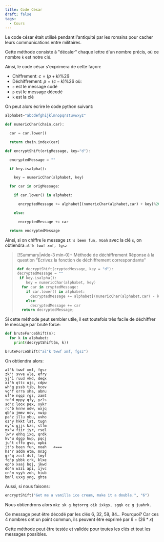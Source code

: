 ```yaml
---
title: Code César
draft: false
tags:
  - Cours
---
```


Le code césar était utilisé pendant l'antiquité par les romains pour cacher leurs communications entre militaires.

Cette méthode consiste à "décaler" chaque lettre d'un nombre précis, où ce nombre `k` est notre clé.

Ainsi, le code césar s'exprimera de cette façon:
- Chiffrement: $c = (p + k) \% 26$
- Déchiffrement: $p = (c - k)\%26$
où:
- `c` est le message codé
- `p` est le message décodé
- `k` est la clé

On peut alors écrire le code python suivant:
```py
alphabet="abcdefghijklmnopqrstuvwxyz"

def numericChar(chain,car):

  car = car.lower()

  return chain.index(car)

def encryptShift(origMessage, key="d"):

  encryptedMessage = ""

  if key.isalpha():

    key = numericChar(alphabet, key)

  for car in origMessage:

    if car.lower() in alphabet:

      encryptedMessage += alphabet[(numericChar(alphabet,car) + key)%26]

    else:

      encryptedMessage += car

  return encryptedMessage
```

Ainsi, si on chiffre le message `It's been fun, Noah` avec la clé `s`, on obtiendra `al'k twwf xmf, fgsz`

> [!Summary|wide-3 min-0]+ Méthode de déchiffrement
> Réponse à la question "Ecrivez la fonction de déchiffrement correspondante"
> ```py
> def decryptShift(cryptedMessage, key = "d"):
> decryptedMessage = ""
>  if key.isalpha():
>     key = numericChar(alphabet, key)
>   for car in cryptedMessage:
>     if car.lower() in alphabet:
>       decryptedMessage += alphabet[(numericChar(alphabet,car) - key + 26)%26]
>     else:
>       decryptedMessage += car
>   return decryptedMessage;
> ```


Si cette méthode peut sembler utile, il est toutefois très facile de déchiffrer le message par brute force:

```py
def bruteForceShift(m):
  for k in alphabet:
    print(decryptShift(m, k))

bruteForceShift("al'k twwf xmf, fgsz")
```

On obtiendra alors:
```
al'k twwf xmf, fgsz
zk'j svve wle, efry
yj'i ruud vkd, deqx
xi'h qttc ujc, cdpw
wh'g pssb tib, bcov
vg'f orra sha, abnu
uf'e nqqz rgz, zamt
te'd mppy qfy, yzls
sd'c loox pex, xykr
rc'b knnw odw, wxjq
qb'a jmmv ncv, vwip
pa'z illu mbu, uvho
oz'y hkkt lat, tugn
ny'x gjjs kzs, stfm
mx'w fiir jyr, rsel
lw'v ehhq ixq, qrdk
kv'u dggp hwp, pqcj
ju't cffo gvo, opbi
it's been fun, noah   <===
hs'r addm etm, mnzg
gr'q zccl dsl, lmyf
fq'p ybbk crk, klxe
ep'o xaaj bqj, jkwd
do'n wzzi api, ijvc
cn'm vyyh zoh, hiub
bm'l uxxg yng, ghta
```

Aussi, si nous faisons:
```py
encryptShift("Get me a vanilla ice cream, make it a double.", "6")
```
Nous obtiendrons alors `mkz sk g bgtorrg oik ixkgs, sgqk oz g juahrk.`

Ce message peut être décodé par les clés 6, 32, 58, 84...
Pourquoi? Car ces 4 nombres ont un point commun, ils peuvent être exprimé par $6 + (26*x)$

Cette méthode peut être testée et validée pour toutes les clés et tout les messages possibles.